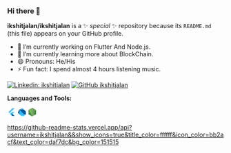 ### Hi there 👋
**ikshitjalan/ikshitjalan** is a ✨ _special_ ✨ repository because its `README.md` (this file) appears on your GitHub profile.

- 🔭 I’m currently working on Flutter And Node.js.
- 🌱 I’m currently learning more about BlockChain.
- 😄 Pronouns: He/His
- ⚡ Fun fact: I spend almost 4 hours listening music.

[![Linkedin: ikshitjalan](https://img.shields.io/badge/-imthepk-blue?style=flat-square&logo=Linkedin&logoColor=white&link=https://www.linkedin.com/in/ikshit-jalan-b40718155/)](https://www.linkedin.com/in/ikshit-jalan-b40718155/)
[![GitHub ikshitjalan](https://img.shields.io/github/followers/iampawan?label=follow&style=social)](https://github.com/ikshitjalan)


**Languages and Tools:**  

<code><img height="20" src="https://raw.githubusercontent.com/github/explore/80688e429a7d4ef2fca1e82350fe8e3517d3494d/topics/flutter/flutter.png"></code>
<code><img height="20" src="https://raw.githubusercontent.com/github/explore/80688e429a7d4ef2fca1e82350fe8e3517d3494d/topics/dart/dart.png"></code>
<code><img height="20" src="https://raw.githubusercontent.com/github/explore/80688e429a7d4ef2fca1e82350fe8e3517d3494d/topics/nodejs/nodejs.png"></code>  

</a>


https://github-readme-stats.vercel.app/api?username=ikshitjalan&&show_icons=true&title_color=ffffff&icon_color=bb2acf&text_color=daf7dc&bg_color=151515
